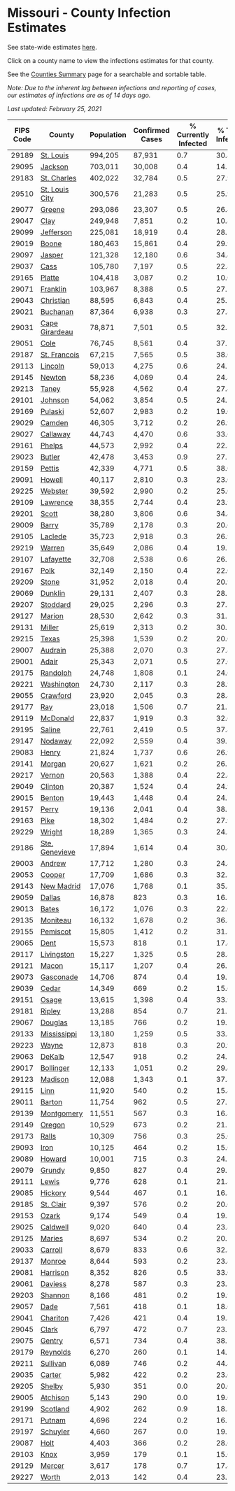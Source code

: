 # Missouri - County Infection Estimates

See state-wide estimates [here](/infections/us-mo).

Click on a county name to view the infections estimates for that county.

See the [Counties Summary](/infections/summary-counties) page for a searchable and sortable table.

*Note: Due to the inherent lag between infections and reporting of cases, our estimates of infections are as of 14 days ago.*

*Last updated: February 25, 2021*

|   FIPS Code |                           County |   Population |   Confirmed Cases |   % Currently Infected |   % Total Infected |
|-------------|----------------------------------|--------------|-------------------|------------------------|--------------------|
|       29189 |           [St. Louis](st.-louis) |      994,205 |            87,931 |                    0.7 |               30.8 |
|       29095 |               [Jackson](jackson) |      703,011 |            30,008 |                    0.4 |               14.5 |
|       29183 |       [St. Charles](st.-charles) |      402,022 |            32,784 |                    0.5 |               27.9 |
|       29510 | [St. Louis City](st.-louis-city) |      300,576 |            21,283 |                    0.5 |               25.9 |
|       29077 |                 [Greene](greene) |      293,086 |            23,307 |                    0.5 |               26.4 |
|       29047 |                     [Clay](clay) |      249,948 |             7,851 |                    0.2 |               10.8 |
|       29099 |           [Jefferson](jefferson) |      225,081 |            18,919 |                    0.4 |               28.5 |
|       29019 |                   [Boone](boone) |      180,463 |            15,861 |                    0.4 |               29.9 |
|       29097 |                 [Jasper](jasper) |      121,328 |            12,180 |                    0.6 |               34.4 |
|       29037 |                     [Cass](cass) |      105,780 |             7,197 |                    0.5 |               22.8 |
|       29165 |                 [Platte](platte) |      104,418 |             3,087 |                    0.2 |               10.0 |
|       29071 |             [Franklin](franklin) |      103,967 |             8,388 |                    0.5 |               27.1 |
|       29043 |           [Christian](christian) |       88,595 |             6,843 |                    0.4 |               25.5 |
|       29021 |             [Buchanan](buchanan) |       87,364 |             6,938 |                    0.3 |               27.8 |
|       29031 | [Cape Girardeau](cape-girardeau) |       78,871 |             7,501 |                    0.5 |               32.3 |
|       29051 |                     [Cole](cole) |       76,745 |             8,561 |                    0.4 |               37.7 |
|       29187 |     [St. Francois](st.-francois) |       67,215 |             7,565 |                    0.5 |               38.0 |
|       29113 |               [Lincoln](lincoln) |       59,013 |             4,275 |                    0.6 |               24.7 |
|       29145 |                 [Newton](newton) |       58,236 |             4,069 |                    0.4 |               24.8 |
|       29213 |                   [Taney](taney) |       55,928 |             4,562 |                    0.4 |               27.4 |
|       29101 |               [Johnson](johnson) |       54,062 |             3,854 |                    0.5 |               24.5 |
|       29169 |               [Pulaski](pulaski) |       52,607 |             2,983 |                    0.2 |               19.0 |
|       29029 |                 [Camden](camden) |       46,305 |             3,712 |                    0.2 |               26.9 |
|       29027 |             [Callaway](callaway) |       44,743 |             4,470 |                    0.6 |               33.6 |
|       29161 |                 [Phelps](phelps) |       44,573 |             2,992 |                    0.4 |               22.3 |
|       29023 |                 [Butler](butler) |       42,478 |             3,453 |                    0.9 |               27.1 |
|       29159 |                 [Pettis](pettis) |       42,339 |             4,771 |                    0.5 |               38.0 |
|       29091 |                 [Howell](howell) |       40,117 |             2,810 |                    0.3 |               23.0 |
|       29225 |               [Webster](webster) |       39,592 |             2,990 |                    0.2 |               25.0 |
|       29109 |             [Lawrence](lawrence) |       38,355 |             2,744 |                    0.4 |               23.9 |
|       29201 |                   [Scott](scott) |       38,280 |             3,806 |                    0.6 |               34.4 |
|       29009 |                   [Barry](barry) |       35,789 |             2,178 |                    0.3 |               20.6 |
|       29105 |               [Laclede](laclede) |       35,723 |             2,918 |                    0.3 |               26.9 |
|       29219 |                 [Warren](warren) |       35,649 |             2,086 |                    0.4 |               19.7 |
|       29107 |           [Lafayette](lafayette) |       32,708 |             2,538 |                    0.6 |               26.1 |
|       29167 |                     [Polk](polk) |       32,149 |             2,150 |                    0.4 |               22.0 |
|       29209 |                   [Stone](stone) |       31,952 |             2,018 |                    0.4 |               20.9 |
|       29069 |               [Dunklin](dunklin) |       29,131 |             2,407 |                    0.3 |               28.5 |
|       29207 |             [Stoddard](stoddard) |       29,025 |             2,296 |                    0.3 |               27.3 |
|       29127 |                 [Marion](marion) |       28,530 |             2,642 |                    0.3 |               31.5 |
|       29131 |                 [Miller](miller) |       25,619 |             2,313 |                    0.2 |               30.2 |
|       29215 |                   [Texas](texas) |       25,398 |             1,539 |                    0.2 |               20.0 |
|       29007 |               [Audrain](audrain) |       25,388 |             2,070 |                    0.3 |               27.8 |
|       29001 |                   [Adair](adair) |       25,343 |             2,071 |                    0.5 |               27.6 |
|       29175 |             [Randolph](randolph) |       24,748 |             1,808 |                    0.1 |               24.6 |
|       29221 |         [Washington](washington) |       24,730 |             2,117 |                    0.3 |               28.9 |
|       29055 |             [Crawford](crawford) |       23,920 |             2,045 |                    0.3 |               28.4 |
|       29177 |                       [Ray](ray) |       23,018 |             1,506 |                    0.7 |               21.7 |
|       29119 |             [McDonald](mcdonald) |       22,837 |             1,919 |                    0.3 |               32.6 |
|       29195 |                 [Saline](saline) |       22,761 |             2,419 |                    0.5 |               37.8 |
|       29147 |               [Nodaway](nodaway) |       22,092 |             2,559 |                    0.4 |               39.5 |
|       29083 |                   [Henry](henry) |       21,824 |             1,737 |                    0.6 |               26.9 |
|       29141 |                 [Morgan](morgan) |       20,627 |             1,621 |                    0.2 |               26.1 |
|       29217 |                 [Vernon](vernon) |       20,563 |             1,388 |                    0.4 |               22.4 |
|       29049 |               [Clinton](clinton) |       20,387 |             1,524 |                    0.4 |               24.9 |
|       29015 |                 [Benton](benton) |       19,443 |             1,448 |                    0.4 |               24.7 |
|       29157 |                   [Perry](perry) |       19,136 |             2,041 |                    0.4 |               38.1 |
|       29163 |                     [Pike](pike) |       18,302 |             1,484 |                    0.2 |               27.9 |
|       29229 |                 [Wright](wright) |       18,289 |             1,365 |                    0.3 |               24.3 |
|       29186 | [Ste. Genevieve](ste.-genevieve) |       17,894 |             1,614 |                    0.4 |               30.8 |
|       29003 |                 [Andrew](andrew) |       17,712 |             1,280 |                    0.3 |               24.4 |
|       29053 |                 [Cooper](cooper) |       17,709 |             1,686 |                    0.3 |               32.3 |
|       29143 |         [New Madrid](new-madrid) |       17,076 |             1,768 |                    0.1 |               35.8 |
|       29059 |                 [Dallas](dallas) |       16,878 |               823 |                    0.3 |               16.3 |
|       29013 |                   [Bates](bates) |       16,172 |             1,076 |                    0.3 |               22.0 |
|       29135 |             [Moniteau](moniteau) |       16,132 |             1,678 |                    0.2 |               36.3 |
|       29155 |             [Pemiscot](pemiscot) |       15,805 |             1,412 |                    0.2 |               31.3 |
|       29065 |                     [Dent](dent) |       15,573 |               818 |                    0.1 |               17.4 |
|       29117 |         [Livingston](livingston) |       15,227 |             1,325 |                    0.5 |               28.8 |
|       29121 |                   [Macon](macon) |       15,117 |             1,207 |                    0.4 |               26.7 |
|       29073 |           [Gasconade](gasconade) |       14,706 |               874 |                    0.4 |               19.7 |
|       29039 |                   [Cedar](cedar) |       14,349 |               669 |                    0.2 |               15.6 |
|       29151 |                   [Osage](osage) |       13,615 |             1,398 |                    0.4 |               33.9 |
|       29181 |                 [Ripley](ripley) |       13,288 |               854 |                    0.7 |               21.7 |
|       29067 |               [Douglas](douglas) |       13,185 |               766 |                    0.2 |               19.2 |
|       29133 |       [Mississippi](mississippi) |       13,180 |             1,259 |                    0.5 |               33.3 |
|       29223 |                   [Wayne](wayne) |       12,873 |               818 |                    0.3 |               20.9 |
|       29063 |                 [DeKalb](dekalb) |       12,547 |               918 |                    0.2 |               24.5 |
|       29017 |           [Bollinger](bollinger) |       12,133 |             1,051 |                    0.2 |               29.4 |
|       29123 |               [Madison](madison) |       12,088 |             1,343 |                    0.1 |               37.3 |
|       29115 |                     [Linn](linn) |       11,920 |               540 |                    0.2 |               15.4 |
|       29011 |                 [Barton](barton) |       11,754 |               962 |                    0.5 |               27.2 |
|       29139 |         [Montgomery](montgomery) |       11,551 |               567 |                    0.3 |               16.8 |
|       29149 |                 [Oregon](oregon) |       10,529 |               673 |                    0.2 |               21.2 |
|       29173 |                   [Ralls](ralls) |       10,309 |               756 |                    0.3 |               25.0 |
|       29093 |                     [Iron](iron) |       10,125 |               464 |                    0.2 |               15.6 |
|       29089 |                 [Howard](howard) |       10,001 |               715 |                    0.3 |               24.2 |
|       29079 |                 [Grundy](grundy) |        9,850 |               827 |                    0.4 |               29.1 |
|       29111 |                   [Lewis](lewis) |        9,776 |               628 |                    0.1 |               21.8 |
|       29085 |               [Hickory](hickory) |        9,544 |               467 |                    0.1 |               16.3 |
|       29185 |           [St. Clair](st.-clair) |        9,397 |               576 |                    0.2 |               20.6 |
|       29153 |                   [Ozark](ozark) |        9,174 |               549 |                    0.4 |               19.3 |
|       29025 |             [Caldwell](caldwell) |        9,020 |               640 |                    0.4 |               23.8 |
|       29125 |                 [Maries](maries) |        8,697 |               534 |                    0.2 |               20.5 |
|       29033 |               [Carroll](carroll) |        8,679 |               833 |                    0.6 |               32.3 |
|       29137 |                 [Monroe](monroe) |        8,644 |               593 |                    0.2 |               23.4 |
|       29081 |             [Harrison](harrison) |        8,352 |               826 |                    0.5 |               33.0 |
|       29061 |               [Daviess](daviess) |        8,278 |               587 |                    0.3 |               23.3 |
|       29203 |               [Shannon](shannon) |        8,166 |               481 |                    0.2 |               19.9 |
|       29057 |                     [Dade](dade) |        7,561 |               418 |                    0.1 |               18.6 |
|       29041 |             [Chariton](chariton) |        7,426 |               421 |                    0.4 |               19.3 |
|       29045 |                   [Clark](clark) |        6,797 |               472 |                    0.7 |               23.2 |
|       29075 |                 [Gentry](gentry) |        6,571 |               734 |                    0.4 |               38.7 |
|       29179 |             [Reynolds](reynolds) |        6,270 |               260 |                    0.1 |               14.1 |
|       29211 |             [Sullivan](sullivan) |        6,089 |               746 |                    0.2 |               44.4 |
|       29035 |                 [Carter](carter) |        5,982 |               422 |                    0.2 |               23.6 |
|       29205 |                 [Shelby](shelby) |        5,930 |               351 |                    0.0 |               20.0 |
|       29005 |             [Atchison](atchison) |        5,143 |               290 |                    0.0 |               19.6 |
|       29199 |             [Scotland](scotland) |        4,902 |               262 |                    0.9 |               18.3 |
|       29171 |                 [Putnam](putnam) |        4,696 |               224 |                    0.2 |               16.5 |
|       29197 |             [Schuyler](schuyler) |        4,660 |               267 |                    0.0 |               19.2 |
|       29087 |                     [Holt](holt) |        4,403 |               366 |                    0.2 |               28.6 |
|       29103 |                     [Knox](knox) |        3,959 |               179 |                    0.1 |               15.6 |
|       29129 |                 [Mercer](mercer) |        3,617 |               178 |                    0.7 |               17.4 |
|       29227 |                   [Worth](worth) |        2,013 |               142 |                    0.4 |               23.7 |